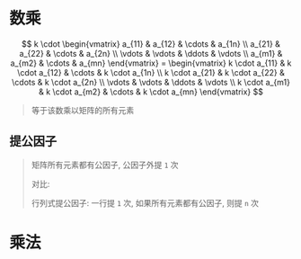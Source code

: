 # 数乘

$$
k \cdot \begin{vmatrix}
    a_{11} & a_{12} & \cdots & a_{1n} \\
    a_{21} & a_{22} & \cdots & a_{2n} \\
    \vdots & \vdots & \ddots & \vdots \\
    a_{m1} & a_{m2} & \cdots & a_{mn}
\end{vmatrix} =
\begin{vmatrix}
    k \cdot a_{11} & k \cdot a_{12} & \cdots & k \cdot a_{1n} \\
    k \cdot a_{21} & k \cdot a_{22} & \cdots & k \cdot a_{2n} \\
    \vdots & \vdots & \ddots & \vdots \\
    k \cdot a_{m1} & k \cdot a_{m2} & \cdots & k \cdot a_{mn}
\end{vmatrix}
$$

> 等于该数乘以矩阵的所有元素

## 提公因子

> 矩阵所有元素都有公因子, 公因子外提 `1` 次
>
> 对比: 
>
> 行列式提公因子: 一行提 `1` 次, 如果所有元素都有公因子, 则提 `n` 次

# 乘法

